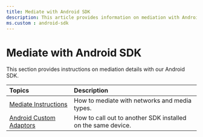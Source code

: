 ```yaml
---
title: Mediate with Android SDK
description: This article provides information on mediation with Android SDK. 
ms.custom : android-sdk
---
```


# Mediate with Android SDK

This section provides instructions on mediation details with our Android SDK.

| Topics | Description |
|:---|:---|
| [Mediate Instructions](./mediate-with-android-sdk-instructions.md) | How to mediate with networks and media types. |
| [Android Custom Adaptors](./android-custom-adaptors.md) | How to call out to another SDK installed on the same device. |
